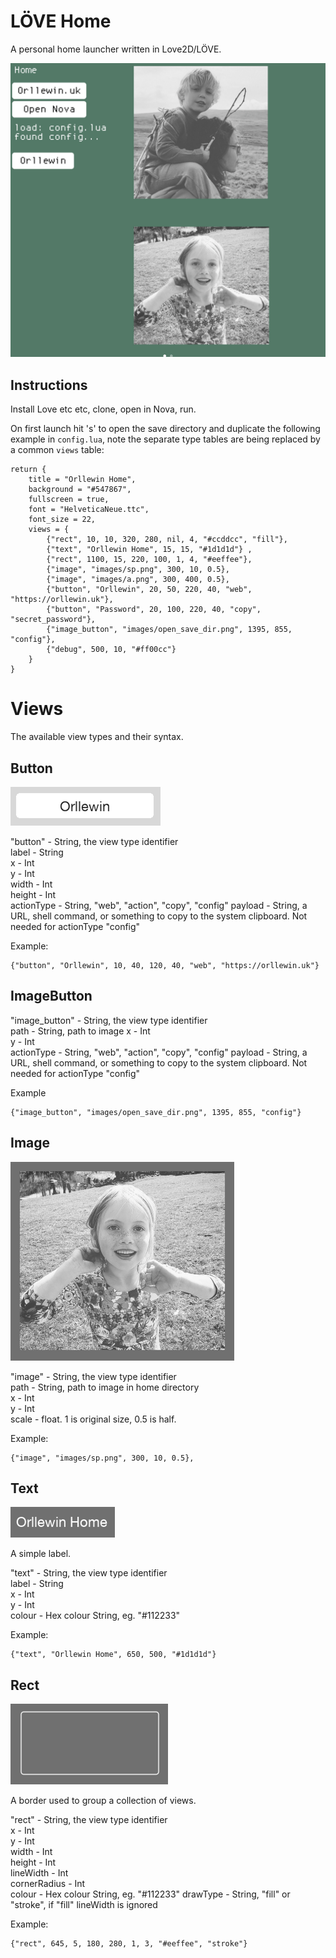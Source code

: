 # LÖVE Home

A personal home launcher written in Love2D/LÖVE. 

![Screenshot](./readme_assets/screenshot.png)

## Instructions

Install Love etc etc, clone, open in Nova, run.

On first launch hit 's' to open the save directory and duplicate the following example in `config.lua`, note the separate type tables are being replaced by a common `views` table:

```
return {
	title = "Orllewin Home",
	background = "#547867",
	fullscreen = true,
	font = "HelveticaNeue.ttc",
	font_size = 22,
	views = {
		{"rect", 10, 10, 320, 280, nil, 4, "#ccddcc", "fill"},
		{"text", "Orllewin Home", 15, 15, "#1d1d1d"} ,
		{"rect", 1100, 15, 220, 100, 1, 4, "#eeffee"},
		{"image", "images/sp.png", 300, 10, 0.5},
		{"image", "images/a.png", 300, 400, 0.5},
		{"button", "Orllewin", 20, 50, 220, 40, "web", "https://orllewin.uk"},
		{"button", "Password", 20, 100, 220, 40, "copy", "secret_password"},
		{"image_button", "images/open_save_dir.png", 1395, 855, "config"},
		{"debug", 500, 10, "#ff00cc"}
	}
}
```

# Views

The available view types and their syntax.

## Button

![Button](./readme_assets/button.png)

"button" - String, the view type identifier  
label - String  
x - Int  
y - Int  
width - Int  
height - Int  
actionType - String, "web", "action", "copy", "config" 
payload - String, a URL, shell command, or something to copy to the system clipboard. Not needed for actionType "config"

Example:  
```
{"button", "Orllewin", 10, 40, 120, 40, "web", "https://orllewin.uk"}
```

## ImageButton

"image_button" - String, the view type identifier  
path - String, path to image
x - Int  
y - Int  
actionType - String, "web", "action", "copy", "config" 
payload - String, a URL, shell command, or something to copy to the system clipboard. Not needed for actionType "config"

Example
```
{"image_button", "images/open_save_dir.png", 1395, 855, "config"}
```

## Image

![Image](./readme_assets/image.png)

"image" - String, the view type identifier  
path - String, path to image in home directory   
x - Int  
y - Int  
scale - float. 1 is original size, 0.5 is half.

Example:
```
{"image", "images/sp.png", 300, 10, 0.5},
```

## Text

![Text](./readme_assets/text.png)

A simple label.

"text" - String, the view type identifier  
label - String   
x - Int  
y - Int  
colour - Hex colour String, eg. "#112233"  

Example:
```
{"text", "Orllewin Home", 650, 500, "#1d1d1d"}
```

## Rect

![Rect](./readme_assets/rect.png)

A border used to group a collection of views.

"rect" - String, the view type identifier  
x - Int  
y - Int   
width - Int  
height - Int  
lineWidth - Int   
cornerRadius - Int   
colour - Hex colour String, eg. "#112233" 
drawType - String, "fill" or "stroke", if "fill" lineWidth is ignored

Example: 
```
{"rect", 645, 5, 180, 280, 1, 3, "#eeffee", "stroke"}
```



